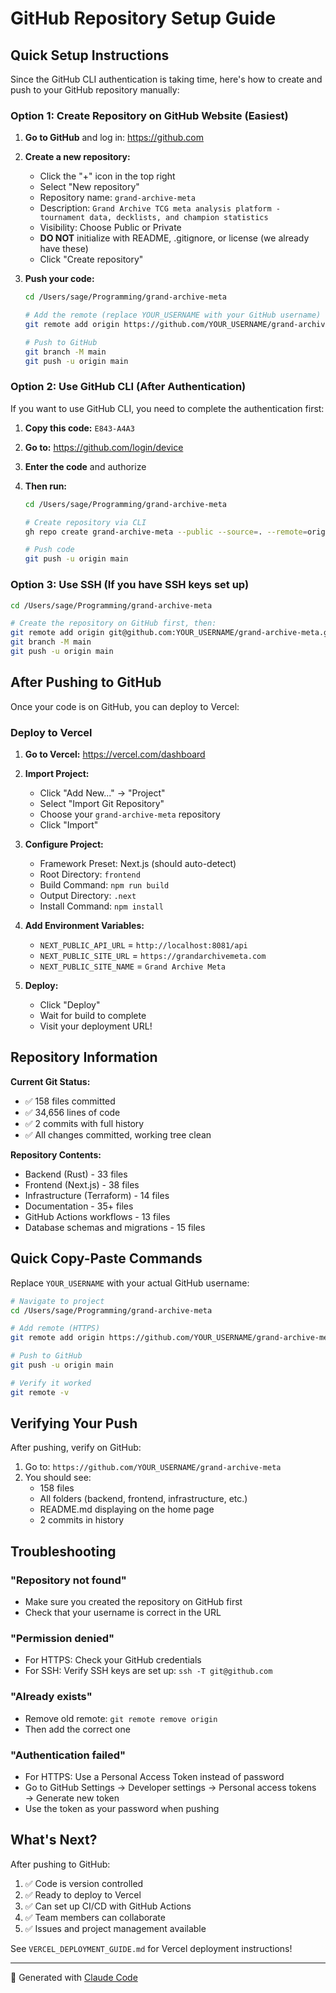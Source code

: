 # GitHub Repository Setup Guide

## Quick Setup Instructions

Since the GitHub CLI authentication is taking time, here's how to create and push to your GitHub repository manually:

### Option 1: Create Repository on GitHub Website (Easiest)

1. **Go to GitHub** and log in: https://github.com

2. **Create a new repository:**
   - Click the "+" icon in the top right
   - Select "New repository"
   - Repository name: `grand-archive-meta`
   - Description: `Grand Archive TCG meta analysis platform - tournament data, decklists, and champion statistics`
   - Visibility: Choose Public or Private
   - **DO NOT** initialize with README, .gitignore, or license (we already have these)
   - Click "Create repository"

3. **Push your code:**
   ```bash
   cd /Users/sage/Programming/grand-archive-meta

   # Add the remote (replace YOUR_USERNAME with your GitHub username)
   git remote add origin https://github.com/YOUR_USERNAME/grand-archive-meta.git

   # Push to GitHub
   git branch -M main
   git push -u origin main
   ```

### Option 2: Use GitHub CLI (After Authentication)

If you want to use GitHub CLI, you need to complete the authentication first:

1. **Copy this code:** `E843-A4A3`

2. **Go to:** https://github.com/login/device

3. **Enter the code** and authorize

4. **Then run:**
   ```bash
   cd /Users/sage/Programming/grand-archive-meta

   # Create repository via CLI
   gh repo create grand-archive-meta --public --source=. --remote=origin --description="Grand Archive TCG meta analysis platform"

   # Push code
   git push -u origin main
   ```

### Option 3: Use SSH (If you have SSH keys set up)

```bash
cd /Users/sage/Programming/grand-archive-meta

# Create the repository on GitHub first, then:
git remote add origin git@github.com:YOUR_USERNAME/grand-archive-meta.git
git branch -M main
git push -u origin main
```

## After Pushing to GitHub

Once your code is on GitHub, you can deploy to Vercel:

### Deploy to Vercel

1. **Go to Vercel:**
   https://vercel.com/dashboard

2. **Import Project:**
   - Click "Add New..." → "Project"
   - Select "Import Git Repository"
   - Choose your `grand-archive-meta` repository
   - Click "Import"

3. **Configure Project:**
   - Framework Preset: Next.js (should auto-detect)
   - Root Directory: `frontend`
   - Build Command: `npm run build`
   - Output Directory: `.next`
   - Install Command: `npm install`

4. **Add Environment Variables:**
   - `NEXT_PUBLIC_API_URL` = `http://localhost:8081/api`
   - `NEXT_PUBLIC_SITE_URL` = `https://grandarchivemeta.com`
   - `NEXT_PUBLIC_SITE_NAME` = `Grand Archive Meta`

5. **Deploy:**
   - Click "Deploy"
   - Wait for build to complete
   - Visit your deployment URL!

## Repository Information

**Current Git Status:**
- ✅ 158 files committed
- ✅ 34,656 lines of code
- ✅ 2 commits with full history
- ✅ All changes committed, working tree clean

**Repository Contents:**
- Backend (Rust) - 33 files
- Frontend (Next.js) - 38 files
- Infrastructure (Terraform) - 14 files
- Documentation - 35+ files
- GitHub Actions workflows - 13 files
- Database schemas and migrations - 15 files

## Quick Copy-Paste Commands

Replace `YOUR_USERNAME` with your actual GitHub username:

```bash
# Navigate to project
cd /Users/sage/Programming/grand-archive-meta

# Add remote (HTTPS)
git remote add origin https://github.com/YOUR_USERNAME/grand-archive-meta.git

# Push to GitHub
git push -u origin main

# Verify it worked
git remote -v
```

## Verifying Your Push

After pushing, verify on GitHub:

1. Go to: `https://github.com/YOUR_USERNAME/grand-archive-meta`
2. You should see:
   - 158 files
   - All folders (backend, frontend, infrastructure, etc.)
   - README.md displaying on the home page
   - 2 commits in history

## Troubleshooting

### "Repository not found"
- Make sure you created the repository on GitHub first
- Check that your username is correct in the URL

### "Permission denied"
- For HTTPS: Check your GitHub credentials
- For SSH: Verify SSH keys are set up: `ssh -T git@github.com`

### "Already exists"
- Remove old remote: `git remote remove origin`
- Then add the correct one

### "Authentication failed"
- For HTTPS: Use a Personal Access Token instead of password
- Go to GitHub Settings → Developer settings → Personal access tokens → Generate new token
- Use the token as your password when pushing

## What's Next?

After pushing to GitHub:

1. ✅ Code is version controlled
2. ✅ Ready to deploy to Vercel
3. ✅ Can set up CI/CD with GitHub Actions
4. ✅ Team members can collaborate
5. ✅ Issues and project management available

See `VERCEL_DEPLOYMENT_GUIDE.md` for Vercel deployment instructions!

---

🤖 Generated with [Claude Code](https://claude.com/claude-code)
